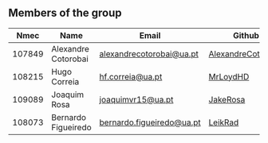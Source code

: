 ## Members of the group

| Nmec   | Name                | Email                       | Github                                                      | Roles         |
| ------ | ------------------- | --------------------------- | ----------------------------------------------------------- | ------------- |
| 107849 | Alexandre Cotorobai | <alexandrecotorobai@ua.pt>  | [AlexandreCotorobai](https://github.com/AlexandreCotorobai) | Team Manager  |
| 108215 | Hugo Correia        | <hf.correia@ua.pt>          | [MrLoydHD](https://github.com/MrLoydHD)                     | Product Owner |
| 109089 | Joaquim Rosa        | <joaquimvr15@ua.pt>         | [JakeRosa](https://github.com/JakeRosa)                     | Architect     |
| 108073 | Bernardo Figueiredo | <bernardo.figueiredo@ua.pt> | [LeikRad](https://github.com/LeikRad)                       | DevOps Master |
